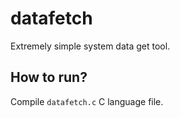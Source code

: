 # datafetch
Extremely simple system data get tool. 

## How to run?
Compile `datafetch.c` C language file.

